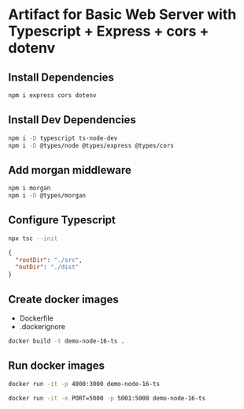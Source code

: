 # Artifact for Basic Web Server with Typescript + Express + cors + dotenv

## Install Dependencies

```bash
npm i express cors dotenv
```

## Install Dev Dependencies

```bash
npm i -D typescript ts-node-dev 
npm i -D @types/node @types/express @types/cors
```

## Add morgan middleware

```bash
npm i morgan
npm i -D @types/morgan
```

## Configure Typescript

```bash
npx tsc --init
```

```json
{ 
  "rootDir": "./src",
  "outDir": "./dist"
}
```

## Create docker images

- Dockerfile
- .dockerignore

```bash
docker build -t demo-node-16-ts .
```

## Run docker images

```bash
docker run -it -p 4000:3000 demo-node-16-ts
```

```bash
docker run -it -e PORT=5000 -p 5001:5000 demo-node-16-ts
```

